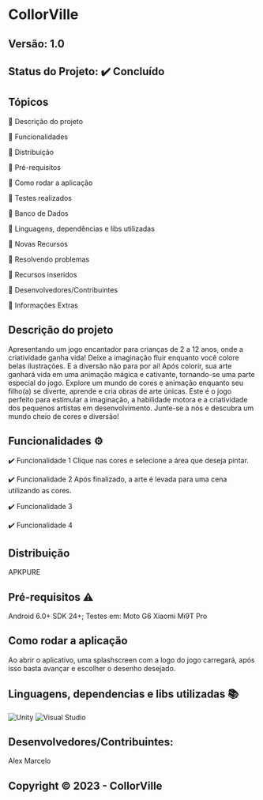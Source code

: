# CollorVille
## Versão: 1.0 
## Status do Projeto: ✔️ Concluído

## Tópicos
🔹 Descrição do projeto 

🔹 Funcionalidades

🔹 Distribuição

🔹 Pré-requisitos

🔹 Como rodar a aplicação

🔹 Testes realizados

🔹 Banco de Dados

🔹 Linguagens, dependências e libs utilizadas

🔹 Novas Recursos

🔹 Resolvendo problemas

🔹 Recursos inseridos 

🔹 Desenvolvedores/Contribuintes

🔹 Informações Extras


## Descrição do projeto
Apresentando um jogo encantador para crianças de 2 a 12 anos, onde a criatividade ganha vida! Deixe a imaginação fluir enquanto você colore belas ilustrações. E a diversão não para por aí! Após colorir, sua arte ganhará vida em uma animação mágica e cativante, tornando-se uma parte especial do jogo. Explore um mundo de cores e animação enquanto seu filho(a) se diverte, aprende e cria obras de arte únicas. Este é o jogo perfeito para estimular a imaginação, a habilidade motora e a criatividade dos pequenos artistas em desenvolvimento. Junte-se a nós e descubra um mundo cheio de cores e diversão!

## Funcionalidades ⚙️
✔️ Funcionalidade 1
Clique nas cores e selecione a área que deseja pintar.

✔️ Funcionalidade 2
Após finalizado, a arte é levada para uma cena utilizando as cores.

✔️ Funcionalidade 3

✔️ Funcionalidade 4

## Distribuição
APKPURE

## Pré-requisitos ⚠️    
Android 6.0+
SDK 24+; 
Testes em:
Moto G6
Xiaomi Mi9T Pro

## Como rodar a aplicação 
Ao abrir o aplicativo, uma splashscreen com a logo do jogo carregará, após isso basta avançar e escolher o desenho desejado.

## Linguagens, dependencias e libs utilizadas 📚
![Unity](https://img.shields.io/badge/Unity-100000?style=for-the-badge&logo=unity&logoColor=white)
![Visual Studio](https://img.shields.io/badge/Visual_Studio-5C2D91?style=for-the-badge&logo=visual%20studio&logoColor=white)


## Desenvolvedores/Contribuintes:
Alex Marcelo

## Copyright ©️ 2023 - CollorVille
